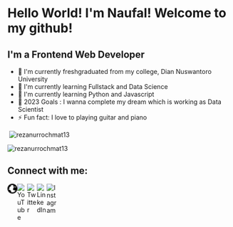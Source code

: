 # Hello World! I'm Naufal! Welcome to my github!

## I'm a Frontend Web Developer

- 🔭 I'm currently freshgraduated from my college, Dian Nuswantoro University
- 🌱 I'm currently learning Fullstack and Data Science
- 📖 I'm currently learning Python and Javascript
- 🥅 2023 Goals : I wanna complete my dream which is working as Data Scientist
- ⚡ Fun fact: I love to playing guitar and piano

<p>&nbsp;<img align="center" src="https://github-readme-stats.vercel.app/api?username=hello-abyannaufal&show_icons=true&locale=en" alt="rezanurrochmat13" /></p>
<p><img align="left" src="https://github-readme-stats.vercel.app/api/top-langs?username=rezanurrochmat13&show_icons=true&locale=en&layout=compact" alt="rezanurrochmat13" /></p><br>

## Connect with me:

[<img align="left" width="22px" src="https://raw.githubusercontent.com/iconic/open-iconic/master/svg/globe.svg" />][website]
[<img align="left" alt="YouTube" width="22px" src="https://cdn.jsdelivr.net/npm/simple-icons@v3/icons/youtube.svg" />][youtube]
[<img align="left" alt="Twitter" width="22px" src="https://cdn.jsdelivr.net/npm/simple-icons@v3/icons/twitter.svg" />][twitter]
[<img align="left" alt="LinkedIn" width="22px" src="https://cdn.jsdelivr.net/npm/simple-icons@v3/icons/linkedin.svg" />][linkedin]
[<img align="left" alt="Instagram" width="22px" src="https://cdn.jsdelivr.net/npm/simple-icons@v3/icons/instagram.svg" />][instagram]

[//]: <>
[website]: http://abyannaufal.netlify.app
[youtube]: https://www.youtube.com/channel/UCW9GNnKj-FdeYQyDszXELqg
[twitter]: https://twitter.com/abyannaufal27
[linkedin]: https://www.linkedin.com/in/mohamad-abyannaufal-aditya-kusuma-1626371ba/
[instagram]: https://www.instagram.com/abyannaufal27/

